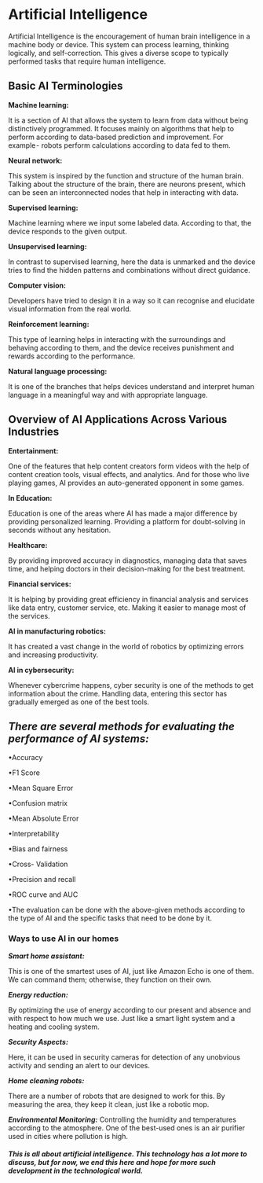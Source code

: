 # Artificial Intelligence 

Artificial Intelligence is the encouragement of human brain intelligence in a machine body or device. This system can process learning, thinking logically, and self-correction. This gives a diverse scope to typically performed tasks that require human intelligence. 

## Basic AI Terminologies 

**Machine learning:**

It is a section of AI that allows the system to learn from data without being distinctively programmed. It focuses mainly on algorithms that help to perform according to data-based prediction and improvement. For example - robots perform calculations according to data fed to them.

**Neural network:** 

This system is inspired by the function and structure of the human brain. Talking about the structure of the brain, there are neurons present, which can be seen an interconnected nodes that help in interacting with data.

**Supervised learning:** 

Machine learning where we input some labeled data. According to that, the device responds to the given output.

**Unsupervised learning:** 

In contrast to supervised learning, here the data is unmarked and the device tries to find the hidden patterns and combinations without direct guidance.

**Computer vision:** 

Developers have tried to design it in a way so it can recognise and elucidate visual information from the real world.

**Reinforcement learning:** 

This type of learning helps in interacting with the surroundings and behaving according to them, and the device receives punishment and rewards according to the performance.

**Natural language processing:** 

It is one of the branches that helps devices understand and interpret human language in a meaningful way and with appropriate language.

## Overview of AI Applications Across Various Industries

**Entertainment:**

One of the features that help content creators form videos with the help of content creation tools, visual effects, and analytics. And for those who live playing games, AI provides an auto-generated opponent in some games.

**In Education:**

Education is one of the areas where AI has made a major difference by providing personalized learning. Providing a platform for doubt-solving in seconds without any hesitation.

**Healthcare:**

By providing improved accuracy in diagnostics, managing data that saves time, and helping doctors in their decision-making for the best treatment.

**Financial services:**

It is helping by providing great efficiency in financial analysis and services like data entry, customer service, etc. Making it easier to manage most of the services.

**AI in manufacturing robotics:**

It has created a vast change in the world of robotics by optimizing errors and increasing productivity.

**AI in cybersecurity:**

Whenever cybercrime happens, cyber security is one of the methods to get information about the crime. Handling data, entering this sector has gradually emerged as one of the best tools.

## *There are several methods for evaluating the performance of AI systems:*

•Accuracy

•F1 Score

•Mean Square Error

•Confusion matrix

•Mean Absolute Error

•Interpretability

•Bias and fairness

•Cross- Validation

•Precision and recall

•ROC curve and AUC

•The evaluation can be done with the above-given methods according to the type of AI and the specific tasks that need to be done by it.

### Ways to use AI in our homes

 ***Smart home assistant:*** 

This is one of the smartest uses of AI, just like Amazon Echo is one of them. We can command them; otherwise, they function on their own.

***Energy reduction:***

By optimizing the use of energy according to our present and absence and with respect to how much we use. Just like a smart light system and a heating and cooling system.

***Security Aspects:*** 

Here, it can be used in security cameras for detection of any unobvious activity and sending an alert to our devices.

***Home cleaning robots:*** 

There are a number of robots that are designed to work for this. By measuring the area, they keep it clean, just like a robotic mop.

***Environmental Monitoring:*** 
Controlling the humidity and temperatures according to the atmosphere. One of the best-used ones is an air purifier used in cities where pollution is high.

#### *This is all about artificial intelligence. This technology has a lot more to discuss, but for now, we end this here and hope for more such development in the technological world.*






